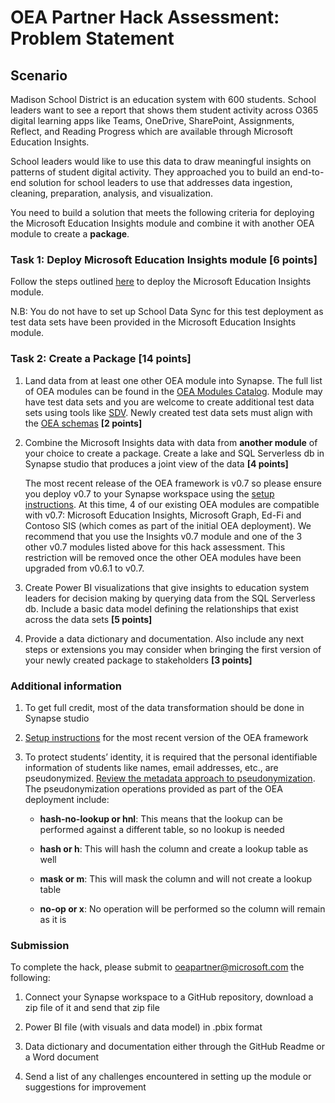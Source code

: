 # **OEA Partner Hack Assessment: Problem Statement** 

## Scenario
Madison School District is an education system with 600 students. School leaders want to see a report that shows them student activity across O365 digital learning apps like Teams, OneDrive, SharePoint, Assignments, Reflect, and Reading Progress which are available through Microsoft Education Insights. 

School leaders would like to use this data to draw meaningful insights on patterns of student digital activity. They approached you to build an end-to-end solution for school leaders to use that addresses data ingestion, cleaning, preparation, analysis, and visualization.   

You need to build a solution that meets the following criteria for deploying the Microsoft Education Insights module and combine it with another OEA module to create a **package**. 

 

### Task 1: Deploy Microsoft Education Insights module [6 points] 

Follow the steps outlined [here](https://github.com/microsoft/OpenEduAnalytics/tree/main/modules/module_catalog/Microsoft_Education_Insights) to deploy the Microsoft Education Insights module. 

N.B: You do not have to set up School Data Sync for this test deployment as test data sets have been provided in the Microsoft Education Insights module. 

 

### Task 2: Create a Package [14 points] 

1. Land data from at least one other OEA module into Synapse. The full list of OEA modules can be found in the [OEA Modules Catalog](https://github.com/microsoft/OpenEduAnalytics/tree/main/modules/module_catalog). Module may have test data sets and you are welcome to create additional test data sets using tools like [SDV](https://sdv.dev/SDV/index.html). Newly created test data sets must align with the [OEA schemas](https://github.com/microsoft/OpenEduAnalytics/tree/main/schemas) **[2 points]** 

2. Combine the Microsoft Insights data with data from **another module** of your choice to create a package. Create a lake and SQL Serverless db in Synapse studio that produces a joint view of the data **[4 points]** 

    The most recent release of the OEA framework is v0.7 so please ensure you deploy v0.7 to your Synapse workspace using the [setup instructions](https://github.com/microsoft/OpenEduAnalytics#setup). At this time, 4 of our existing OEA modules are compatible with v0.7: Microsoft Education Insights, Microsoft Graph, Ed-Fi and Contoso SIS (which comes as part of the initial OEA deployment). We recommend that you use the Insights v0.7 module and one of the 3 other v0.7 modules listed above for this hack assessment. This restriction will be removed once the other OEA modules have been upgraded from v0.6.1 to v0.7. 

3. Create Power BI visualizations that give insights to education system leaders for decision making by querying data from the SQL Serverless db. Include a basic data model defining the relationships that exist across the data sets **[5 points]** 

4. Provide a data dictionary and documentation. Also include any next steps or extensions you may consider when bringing the first version of your newly created package to stakeholders **[3 points]** 

 

### Additional information

1. To get full credit, most of the data transformation should be done in Synapse studio  

2. [Setup instructions](https://github.com/microsoft/OpenEduAnalytics/tree/main/framework) for the most recent version of the OEA framework  

3. To protect students’ identity, it is required that the personal identifiable information of students like names, email addresses, etc., are pseudonymized. [Review the metadata approach to pseudonymization](https://github.com/microsoft/OpenEduAnalytics/blob/main/modules/module_catalog/Microsoft_Education_Insights/test_data/metadata.csv). The pseudonymization operations provided as part of the OEA deployment include: 

    - **hash-no-lookup or hnl**: This means that the lookup can be performed against a different table, so no lookup is needed 

    - **hash or h**: This will hash the column and create a lookup table as well 

    - **mask or m**: This will mask the column and will not create a lookup table 

    - **no-op or x**: No operation will be performed so the column will remain as it is 

 
### Submission 

To complete the hack, please submit to oeapartner@microsoft.com the following: 

1. Connect your Synapse workspace to a GitHub repository, download a zip file of it and send that zip file 

2. Power BI file (with visuals and data model) in .pbix format  

3. Data dictionary and documentation either through the GitHub Readme or a Word document 

4. Send a list of any challenges encountered in setting up the module or suggestions for improvement  
